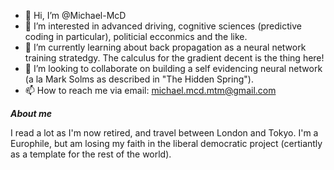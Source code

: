 - 👋 Hi, I’m @Michael-McD
- 👀 I’m interested in advanced driving, cognitive sciences (predictive coding in particular), politicial ecconmics and the like.
- 🌱 I’m currently learning about back propagation as a neural network training stratedgy.  The calculus for the gradient decent is the thing here!
- 💞️ I’m looking to collaborate on building a self evidencing neural network (a la Mark Solms as described in "The Hidden Spring").
- 📫 How to reach me via email: michael.mcd.mtm@gmail.com


***About me***  

I read a lot as I'm now retired, and travel between London and Tokyo. I'm a Europhile, but am losing my faith in the liberal democratic project (certiantly as a template for the rest of the world).


